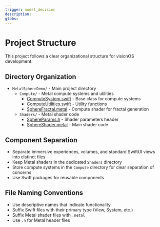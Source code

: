 ```yaml
---
trigger: model_decision
description: 
globs: 
---
```

# Project Structure

This project follows a clear organizational structure for visionOS development.

## Directory Organization
- `MetalSphereDemo/` - Main project directory
  - `Compute/` - Metal compute systems and utilities
    - [ComputeSystem.swift](mdc:MetalSphereDemo/Compute/ComputeSystem.swift) - Base class for compute systems
    - [ComputeUtilities.swift](mdc:MetalSphereDemo/Compute/ComputeUtilities.swift) - Utility functions
    - [SphereFractal.metal](mdc:MetalSphereDemo/Compute/SphereFractal.metal) - Compute shader for fractal generation
  - `Shaders/` - Metal shader code
    - [SphereParams.h](mdc:MetalSphereDemo/Shaders/SphereParams.h) - Shader parameters header
    - [SphereShader.metal](mdc:MetalSphereDemo/Shaders/SphereShader.metal) - Main shader code

## Component Separation
- Separate immersive experiences, volumes, and standard SwiftUI views into distinct files
- Keep Metal shaders in the dedicated `Shaders` directory
- Store compute systems in the `Compute` directory for clear separation of concerns
- Use Swift packages for reusable components

## File Naming Conventions
- Use descriptive names that indicate functionality
- Suffix Swift files with their primary type (View, System, etc.)
- Suffix Metal shader files with `.metal`
- Use `.h` for Metal header files
